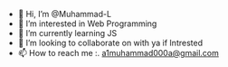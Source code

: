 - 👋 Hi, I’m @Muhammad-L
- 👀 I’m interested in Web Programming
- 🌱 I’m currently learning JS
- 💞️ I’m looking to collaborate on with ya if Intrested
- 📫 How to reach me :. a1muhammad000a@gmail.com

<!---
Muhammad-L/Muhammad-L is a ✨ special ✨ repository because its `README.md` (this file) appears on your GitHub profile.
You can click the Preview link to take a look at your changes.
--->
